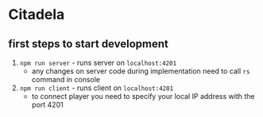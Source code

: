 # Citadela

## first steps to start development

1) `npm run server` - runs server on `localhost:4201`
    - any changes on server code during implementation need to call `rs` command in console
2) `npm run client` - runs client on `localhost:4201`
    - to connect player you need to specify your local IP address with the port 4201
